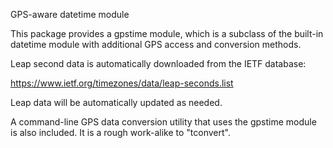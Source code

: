 GPS-aware datetime module

This package provides a gpstime module, which is a subclass of the
built-in datetime module with additional GPS access and conversion
methods.

Leap second data is automatically downloaded from the IETF database:

  https://www.ietf.org/timezones/data/leap-seconds.list

Leap data will be automatically updated as needed.

A command-line GPS data conversion utility that uses the gpstime
module is also included.  It is a rough work-alike to "tconvert".
